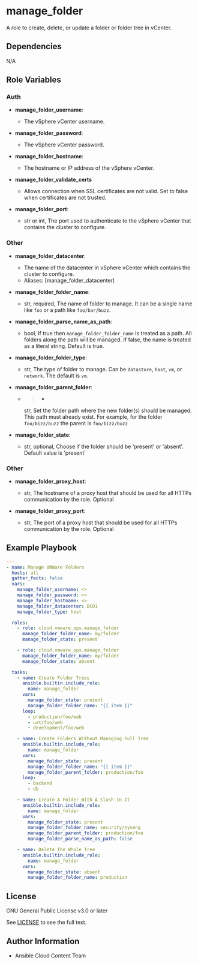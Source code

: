 # manage_folder

A role to create, delete, or update a folder or folder tree in vCenter.

## Dependencies

N/A

## Role Variables
### Auth
- **manage_folder_username**:
  - The vSphere vCenter username.

- **manage_folder_password**:
  - The vSphere vCenter password.

- **manage_folder_hostname**:
  - The hostname or IP address of the vSphere vCenter.

- **manage_folder_validate_certs**
  - Allows connection when SSL certificates are not valid. Set to false when certificates are not trusted.

- **manage_folder_port**:
  - str or int, The port used to authenticate to the vSphere vCenter that contains the cluster to configure.

### Other
- **manage_folder_datacenter**:
  - The name of the datacenter in vSphere vCenter which contains the cluster to configure.
  - Aliases: [manage_folder_datacenter]

- **manage_folder_folder_name**:
  - str, required, The name of folder to manage. It can be a single name like `foo` or a path like `foo/bar/buzz`.

- **manage_folder_parse_name_as_path**:
  - bool, If true then `manage_folder_folder_name` is treated as a path. All folders along the path will be managed.
    If false, the name is treated as a literal string. Default is true.

- **manage_folder_folder_type**:
  - str, The type of folder to manage. Can be `datastore`, `host`, `vm`, or `network`. The default is `vm`.

- **manage_folder_parent_folder**:
  - >-
    str, Set the folder path where the new folder(s) should be managed. This path must already exist.
    For example, for the folder `foo/bizz/buzz` the parent is `foo/bizz/buzz`

- **manage_folder_state**:
  - str, optional, Choose if the folder should be 'present' or 'absent'. Default value is 'present'

### Other
- **manage_folder_proxy_host**:
  - str, The hostname of a proxy host that should be used for all HTTPs communication by the role. Optional

- **manage_folder_proxy_port**:
  - str, The port of a proxy host that should be used for all HTTPs communication by the role. Optional


## Example Playbook
```yaml
---
- name: Manage VMWare Folders
  hosts: all
  gather_facts: false
  vars:
    manage_folder_username: <>
    manage_folder_password: <>
    manage_folder_hostname: <>
    manage_folder_datacenter: DC01
    manage_folder_type: host

  roles:
    - role: cloud.vmware_ops.manage_folder
      manage_folder_folder_name: my/folder
      manage_folder_state: present

    - role: cloud.vmware_ops.manage_folder
      manage_folder_folder_name: my/folder
      manage_folder_state: absent

  tasks:
    - name: Create Folder Trees
      ansible.builtin.include_role:
        name: manage_folder
      vars:
        manage_folder_state: present
        manage_folder_folder_name: "{{ item }}"
      loop:
        - production/foo/web
        - uat/foo/web
        - development/foo/web

    - name: Create Folders Without Managing Full Tree
      ansible.builtin.include_role:
        name: manage_folder
      vars:
        manage_folder_state: present
        manage_folder_folder_name: "{{ item }}"
        manage_folder_parent_folder: production/foo
      loop:
        - backend
        - db

    - name: Create A Folder With A Slash In It
      ansible.builtin.include_role:
        name: manage_folder
      vars:
        manage_folder_state: present
        manage_folder_folder_name: security/syseng
        manage_folder_parent_folder: production/foo
        manage_folder_parse_name_as_path: false

    - name: Delete The Whole Tree
      ansible.builtin.include_role:
        name: manage_folder
      vars:
        manage_folder_state: absent
        manage_folder_folder_name: production
```
## License

GNU General Public License v3.0 or later

See [LICENSE](https://github.com/ansible-collections/cloud.aws_troubleshooting/blob/main/LICENSE) to see the full text.

## Author Information

- Ansible Cloud Content Team
